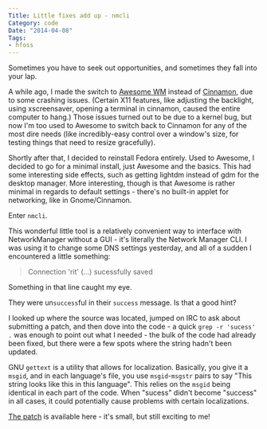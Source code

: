 ```yaml
---
Title: Little fixes add up - nmcli
Category: code
Date: "2014-04-08"
Tags:
- hfoss
---
```


Sometimes you have to seek out opportunities, and sometimes they fall into your lap.

A while ago, I made the switch to [Awesome WM] instead of [Cinnamon], due to some crashing issues. (Certain X11 features, like adjusting the backlight, using xscreensaver, opening a terminal in cinnamon, caused the entire computer to hang.) Those issues turned out to be due to a kernel bug, but now I'm too used to Awesome to switch back to Cinnamon for any of the most dire needs (like incredibly-easy control over a window's size, for testing things that need to resize gracefully).

Shortly after that, I decided to reinstall Fedora entirely. Used to Awesome, I decided to go for a minimal install, just Awesome and the basics. This had some interesting side effects, such as getting lightdm instead of gdm for the desktop manager. More interesting, though is that Awesome is rather minimal in regards to default settings - there's no built-in applet for networking, like in Gnome/Cinnamon.

Enter `nmcli`.

This wonderful little tool is a relatively convenient way to interface with NetworkManager without a GUI - it's literally the Network Manager CLI. I was using it to change some DNS settings yesterday, and all of a sudden I encountered a little something:

> Connection 'rit' (...) sucessfully saved

Something in that line caught my eye.

They were un`success`ful in their `success` message. Is that a good hint?

I looked up where the source was located, jumped on IRC to ask about submitting a patch, and then dove into the code - a quick `grep -r 'sucess' .` was enough to point out what I needed - the bulk of the code had already been fixed, but there were a few spots where the string hadn't been updated.

GNU `gettext` is a utility that allows for localization. Basically, you give it a `msgid`, and in each language's file, you use `msgid`-`msgstr` pairs to say "This string looks like this in this language". This relies on the `msgid` being identical in each part of the code. When "sucess" didn't become "success" in all cases, it could potentially cause problems with certain localizations.

[The patch] is available here - it's small, but still exciting to me!

[Awesome WM]: http://awesome.naquadah.org/wiki/Main_Page
[Cinnamon]: http://cinnamon.linuxmint.com
[The patch]: http://cgit.freedesktop.org/NetworkManager/NetworkManager/commit/?id=3c211760c564233571da6381caa7f727b79bab14
